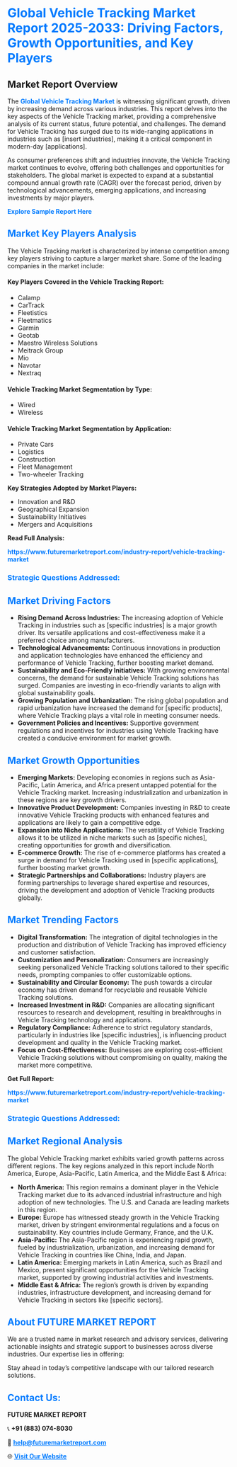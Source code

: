 <h1 style="color: #007BFF;">Global Vehicle Tracking Market Report 2025-2033: Driving Factors, Growth Opportunities, and Key Players</h1>

<section id="overview">
<h2>Market Report Overview</h2>
<p>The <a href="https://www.futuremarketreport.com/industry-report/vehicle-tracking-market" style="color: #007BFF; text-decoration: none;"><strong>Global Vehicle Tracking Market</strong></a> is witnessing significant growth, driven by increasing demand across various industries. This report delves into the key aspects of the Vehicle Tracking market, providing a comprehensive analysis of its current status, future potential, and challenges. The demand for Vehicle Tracking has surged due to its wide-ranging applications in industries such as [insert industries], making it a critical component in modern-day [applications].</p>
<p>As consumer preferences shift and industries innovate, the Vehicle Tracking market continues to evolve, offering both challenges and opportunities for stakeholders. The global market is expected to expand at a substantial compound annual growth rate (CAGR) over the forecast period, driven by technological advancements, emerging applications, and increasing investments by major players.</p>
</section>

<section id="overview">
<p><a href="https://www.futuremarketreport.com/request-sample/reportId=61327" style="color: #007BFF; text-decoration: none;"><strong>Explore Sample Report Here</strong></a></p>
</section>

<section id="key-players">
<h2 style="color: #007BFF;">Market Key Players Analysis</h2>
<p>The Vehicle Tracking market is characterized by intense competition among key players striving to capture a larger market share. Some of the leading companies in the market include:</p>
<h4>Key Players Covered in the Vehicle Tracking Report:</h4>
<ul><li>Calamp</li><li>CarTrack</li><li>Fleetistics</li><li>Fleetmatics</li><li>Garmin</li><li>Geotab</li><li>Maestro Wireless Solutions</li><li>Meitrack Group</li><li>Mio</li><li>Navotar</li><li>Nextraq</li></ul>
<h4>Vehicle Tracking Market Segmentation by Type:</h4>
<ul><li>Wired</li><li>Wireless</li></ul>

<h4>Vehicle Tracking Market Segmentation by Application:</h4>
<ul><li>Private Cars</li><li>Logistics</li><li>Construction</li><li>Fleet Management</li><li>Two-wheeler Tracking</li></ul>
<p><strong>Key Strategies Adopted by Market Players:</strong></p>
<ul>
<li>Innovation and R&D</li>
<li>Geographical Expansion</li>
<li>Sustainability Initiatives</li>
<li>Mergers and Acquisitions</li>
</ul>
</section>

<section>
<p><strong>Read Full Analysis: </strong></p><a href="https://www.futuremarketreport.com/industry-report/vehicle-tracking-market" style="color: #007BFF; text-decoration: none;"><strong>https://www.futuremarketreport.com/industry-report/vehicle-tracking-market</strong></a>
<h3 style="color: #007BFF;">Strategic Questions Addressed:</h3>
</section>

<section id="driving-factors">
<h2 style="color: #007BFF;">Market Driving Factors</h2>
<ul>
<li><strong>Rising Demand Across Industries:</strong> The increasing adoption of Vehicle Tracking in industries such as [specific industries] is a major growth driver. Its versatile applications and cost-effectiveness make it a preferred choice among manufacturers.</li>
<li><strong>Technological Advancements:</strong> Continuous innovations in production and application technologies have enhanced the efficiency and performance of Vehicle Tracking, further boosting market demand.</li>
<li><strong>Sustainability and Eco-Friendly Initiatives:</strong> With growing environmental concerns, the demand for sustainable Vehicle Tracking solutions has surged. Companies are investing in eco-friendly variants to align with global sustainability goals.</li>
<li><strong>Growing Population and Urbanization:</strong> The rising global population and rapid urbanization have increased the demand for [specific products], where Vehicle Tracking plays a vital role in meeting consumer needs.</li>
<li><strong>Government Policies and Incentives:</strong> Supportive government regulations and incentives for industries using Vehicle Tracking have created a conducive environment for market growth.</li>
</ul>
</section>

<section id="growth-opportunities">
<h2 style="color: #007BFF;">Market Growth Opportunities</h2>
<ul>
<li><strong>Emerging Markets:</strong> Developing economies in regions such as Asia-Pacific, Latin America, and Africa present untapped potential for the Vehicle Tracking market. Increasing industrialization and urbanization in these regions are key growth drivers.</li>
<li><strong>Innovative Product Development:</strong> Companies investing in R&D to create innovative Vehicle Tracking products with enhanced features and applications are likely to gain a competitive edge.</li>
<li><strong>Expansion into Niche Applications:</strong> The versatility of Vehicle Tracking allows it to be utilized in niche markets such as [specific niches], creating opportunities for growth and diversification.</li>
<li><strong>E-commerce Growth:</strong> The rise of e-commerce platforms has created a surge in demand for Vehicle Tracking used in [specific applications], further boosting market growth.</li>
<li><strong>Strategic Partnerships and Collaborations:</strong> Industry players are forming partnerships to leverage shared expertise and resources, driving the development and adoption of Vehicle Tracking products globally.</li>
</ul>
</section>

<section id="trending-factors">
<h2 style="color: #007BFF;">Market Trending Factors</h2>
<ul>
<li><strong>Digital Transformation:</strong> The integration of digital technologies in the production and distribution of Vehicle Tracking has improved efficiency and customer satisfaction.</li>
<li><strong>Customization and Personalization:</strong> Consumers are increasingly seeking personalized Vehicle Tracking solutions tailored to their specific needs, prompting companies to offer customizable options.</li>
<li><strong>Sustainability and Circular Economy:</strong> The push towards a circular economy has driven demand for recyclable and reusable Vehicle Tracking solutions.</li>
<li><strong>Increased Investment in R&D:</strong> Companies are allocating significant resources to research and development, resulting in breakthroughs in Vehicle Tracking technology and applications.</li>
<li><strong>Regulatory Compliance:</strong> Adherence to strict regulatory standards, particularly in industries like [specific industries], is influencing product development and quality in the Vehicle Tracking market.</li>
<li><strong>Focus on Cost-Effectiveness:</strong> Businesses are exploring cost-efficient Vehicle Tracking solutions without compromising on quality, making the market more competitive.</li>
</ul>
</section>

<section>
<p><strong>Get Full Report: </strong></p><a href="https://www.futuremarketreport.com/industry-report/vehicle-tracking-market" style="color: #007BFF; text-decoration: none;"><strong>https://www.futuremarketreport.com/industry-report/vehicle-tracking-market</strong></a>
<h3 style="color: #007BFF;">Strategic Questions Addressed:</h3>
</section>


<section id="regional-analysis">
<h2 style="color: #007BFF;">Market Regional Analysis</h2>
<p>The global Vehicle Tracking market exhibits varied growth patterns across different regions. The key regions analyzed in this report include North America, Europe, Asia-Pacific, Latin America, and the Middle East & Africa:</p>
<ul>
<li><strong>North America:</strong> This region remains a dominant player in the Vehicle Tracking market due to its advanced industrial infrastructure and high adoption of new technologies. The U.S. and Canada are leading markets in this region.</li>
<li><strong>Europe:</strong> Europe has witnessed steady growth in the Vehicle Tracking market, driven by stringent environmental regulations and a focus on sustainability. Key countries include Germany, France, and the U.K.</li>
<li><strong>Asia-Pacific:</strong> The Asia-Pacific region is experiencing rapid growth, fueled by industrialization, urbanization, and increasing demand for Vehicle Tracking in countries like China, India, and Japan.</li>
<li><strong>Latin America:</strong> Emerging markets in Latin America, such as Brazil and Mexico, present significant opportunities for the Vehicle Tracking market, supported by growing industrial activities and investments.</li>
<li><strong>Middle East & Africa:</strong> The region’s growth is driven by expanding industries, infrastructure development, and increasing demand for Vehicle Tracking in sectors like [specific sectors].</li>
</ul>
</section>

<footer>
<h2 style="color: #007BFF;">About FUTURE MARKET REPORT</h2>
<p>We are a trusted name in market research and advisory services, delivering actionable insights and strategic support to businesses across diverse industries. Our expertise lies in offering:</p>

<p>Stay ahead in today’s competitive landscape with our tailored research solutions.</p>

<h2 style="color: #007BFF;">Contact Us:</h2>
<p><strong>FUTURE MARKET REPORT</strong></p>
<p>📞 <strong>+91 (883) 074-8030</strong></p>
<p>📧 <strong><a href="mailto:help@futuremarketreport.com" style="color: #007BFF;">help@futuremarketreport.com</a></strong></p>
<p>🌐 <strong><a href="https://www.futuremarketreport.com/" style="color: #007BFF;">Visit Our Website</a></strong></p>
</footer>